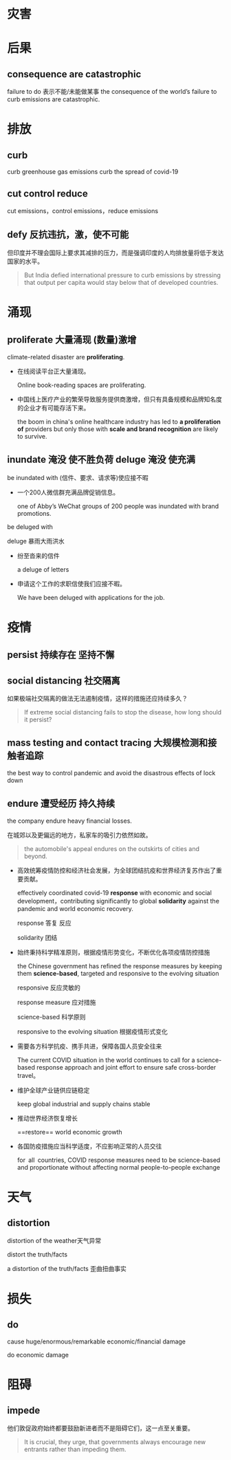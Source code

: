 # 灾害

# 后果

## consequence are catastrophic

failure to do 表示不能/未能做某事
the consequence of the world’s failure to curb emissions are catastrophic.

# 排放

## curb

curb greenhouse gas emissions
curb the spread of covid-19

## cut control reduce

cut emissions，control emissions，reduce emissions

## defy 反抗违抗，激，使不可能

但印度并不理会国际上要求其减排的压力，而是强调印度的人均排放量将低于发达国家的水平。

> But India defied international pressure to curb emissions by stressing that output per capita would stay below that of developed countries.
> 

# 涌现

## proliferate 大量涌现 (数量)激增

climate-related disaster are **proliferating**.

- 在线阅读平台正大量涌现。
    
    Online book-reading spaces are proliferating.
    
- 中国线上医疗产业的繁荣导致服务提供商激增，但只有具备规模和品牌知名度的企业才有可能存活下来。
    
    the boom in china's online healthcare industry has led to **a proliferation of** providers but only those with **scale and brand recognition** are likely to survive.
    

## inundate 淹没 使不胜负荷 deluge 淹没 使充满

be inundated with (信件、要求、请求等)使应接不暇

- 一个200人微信群充满品牌促销信息。
    
    one of Abby’s WeChat groups of 200 people was inundated with brand promotions.
    

be deluged with

deluge 暴雨大雨洪水

- 纷至沓来的信件
    
    a deluge of letters
    
- 申请这个工作的求职信使我们应接不暇。
    
    We have been deluged with applications for the job.
    

# 疫情

## persist 持续存在 坚持不懈

## social distancing 社交隔离

如果极端社交隔离的做法无法遏制疫情，这样的措施还应持续多久？

> If extreme social distancing fails to stop the disease, how long should it persist?
> 

## mass testing and contact tracing 大规模检测和接触者追踪

the best way to control pandemic and avoid the disastrous effects of lock down

## endure 遭受经历 持久持续

the company endure heavy financial losses.

在城郊以及更偏远的地方，私家车的吸引力依然如故。

> the automobile's appeal endures on the outskirts of cities and beyond.

- 高效统筹疫情防控和经济社会发展，为全球团结抗疫和世界经济复苏作出了重要贡献。
    
    effectively coordinated covid-19 **response** with economic and social development，contributing significantly to global **solidarity** against the pandemic and world economic recovery.
    
    response 答复 反应
    
    solidarity 团结
    
- 始终秉持科学精准原则，根据疫情形势变化，不断优化各项疫情防控措施
    
    the Chinese government has refined the response measures by keeping them **science-based**, targeted and responsive to the evolving situation
    
    responsive 反应灵敏的
    
    response measure 应对措施
    
    science-based 科学原则
    
    responsive to the evolving situation 根据疫情形式变化
    
- 需要各方科学抗疫、携手共进，保障各国人员安全往来
    
    The current COVID situation in the world continues to call for a science-based response approach and joint effort to ensure safe cross-border travel。
    
- 维护全球产业链供应链稳定
    
    keep global industrial and supply chains stable
    
- 推动世界经济恢复增长
    
    ==restore== world economic growth
    
- 各国防疫措施应当科学适度，不应影响正常的人员交往
    
    for all countries, COVID response measures need to be science-based and proportionate without affecting normal people-to-people exchange
    

# 天气

## distortion

distortion of the weather天气异常

distort the truth/facts

a distortion of the truth/facts 歪曲扭曲事实

# 损失

## do

cause huge/enormous/remarkable economic/financial damage

do economic damage

# 阻碍

## impede

他们敦促政府始终都要鼓励新进者而不是阻碍它们，这一点至关重要。

> It is crucial, they urge, that governments always encourage new entrants rather than impeding them.